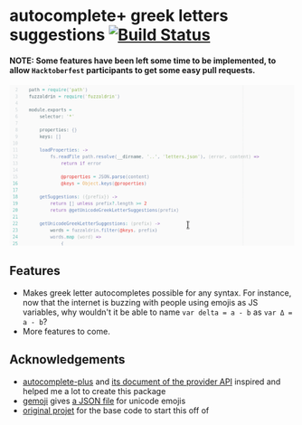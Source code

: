 # autocomplete+ greek letters suggestions [![Build Status](https://travis-ci.org/atom/autocomplete-emojis.svg?branch=master)](https://travis-ci.org/atom/autocomplete-emojis)

#### NOTE: Some features have been left some time to be implemented, to allow `Hacktoberfest` participants to get some easy pull requests. 

![anim](./anim.gif)

## Features

* Makes greek letter autocompletes possible for any syntax. For instance, now that the internet is buzzing with people using emojis as JS variables, why wouldn't it be able to name `var delta = a - b` as `var Δ = a - b`?
* More features to come.

## Acknowledgements

* [autocomplete-plus](https://atom.io/packages/autocomplete-plus) and
  [its document of the provider API](https://github.com/atom/autocomplete-plus/wiki/Provider-API)
  inspired and helped me a lot to create this package
* [gemoji](https://github.com/github/gemoji) gives [a JSON file](https://raw.githubusercontent.com/github/gemoji/master/db/emoji.json) for unicode emojis
* [original projet](https://github.com/atom/autocomplete-emojis) for the base code to start this off of
